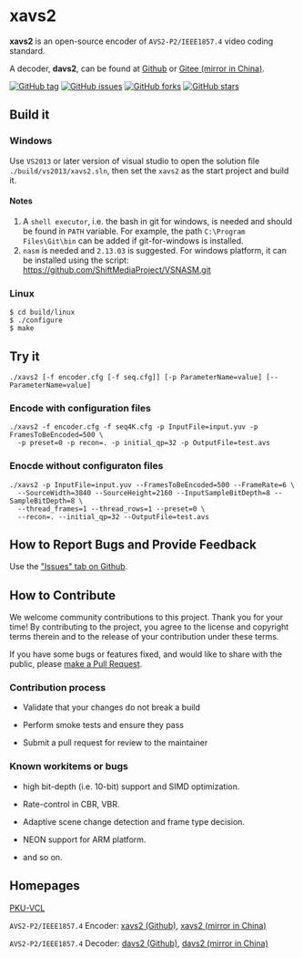 # xavs2

**xavs2** is an open-source encoder of `AVS2-P2/IEEE1857.4` video coding standard.

A decoder, **davs2**, can be found at [Github][4] or  [Gitee (mirror in China)][5].

[![GitHub tag](https://img.shields.io/github/tag/pkuvcl/xavs2.svg?style=plastic)]()
[![GitHub issues](https://img.shields.io/github/issues/pkuvcl/xavs2.svg)](https://github.com/pkuvcl/xavs2/issues)
[![GitHub forks](https://img.shields.io/github/forks/pkuvcl/xavs2.svg)](https://github.com/pkuvcl/xavs2/network)
[![GitHub stars](https://img.shields.io/github/stars/pkuvcl/xavs2.svg)](https://github.com/pkuvcl/xavs2/stargazers)

## Build it
### Windows
Use `VS2013` or later version of visual studio to open the solution file `./build/vs2013/xavs2.sln`,
then set the `xavs2` as the start project and build it.

#### Notes
1. A `shell executor`, i.e. the bash in git for windows, is needed and should be found in `PATH` variable.
 For example, the path `C:\Program Files\Git\bin` can be added if git-for-windows is installed.
2. `nasm` is needed and `2.13.03` is suggested.
 For windows platform, it can be installed using the script:
https://github.com/ShiftMediaProject/VSNASM.git


### Linux
```
$ cd build/linux
$ ./configure
$ make
```

## Try it
```
./xavs2 [-f encoder.cfg [-f seq.cfg]] [-p ParameterName=value] [--ParameterName=value]
```

### Encode with configuration files
```
./xavs2 -f encoder.cfg -f seq4K.cfg -p InputFile=input.yuv -p FramesToBeEncoded=500 \
  -p preset=0 -p recon=. -p initial_qp=32 -p OutputFile=test.avs
```

### Enocde without configuraton files
```
./xavs2 -p InputFile=input.yuv --FramesToBeEncoded=500 --FrameRate=6 \
  --SourceWidth=3840 --SourceHeight=2160 --InputSampleBitDepth=8 --SampleBitDepth=8 \
  --thread_frames=1 --thread_rows=1 --preset=0 \
  --recon=. --initial_qp=32 --OutputFile=test.avs
```

## How to Report Bugs and Provide Feedback

Use the ["Issues" tab on Github][6].

## How to Contribute

We welcome community contributions to this project. Thank you for your time! By contributing to the project, you agree to the license and copyright terms therein and to the release of your contribution under these terms.

If you have some bugs or features fixed, and would like to share with the public, please [make a Pull Request][7].

### Contribution process

-  Validate that your changes do not break a build

-  Perform smoke tests and ensure they pass

-  Submit a pull request for review to the maintainer

### Known workitems or bugs

- high bit-depth (i.e. 10-bit) support and SIMD optimization.

- Rate-control in CBR, VBR.

- Adaptive scene change detection and frame type decision.

- NEON support for ARM platform.

- and so on.

## Homepages

[PKU-VCL][1]

`AVS2-P2/IEEE1857.4` Encoder: [xavs2 (Github)][2], [xavs2 (mirror in China)][3]

`AVS2-P2/IEEE1857.4` Decoder: [davs2 (Github)][4], [davs2 (mirror in China)][5]

  [1]: http://vcl.idm.pku.edu.cn/ "PKU-VCL"
  [2]: https://github.com/pkuvcl/xavs2 "xavs2 github repository"
  [3]: https://gitee.com/pkuvcl/xavs2 "xavs2 gitee repository"
  [4]: https://github.com/pkuvcl/davs2 "davs2 decoder@github"
  [5]: https://gitee.com/pkuvcl/davs2 "davs2 decoder@gitee"
  [6]: https://github.com/pkuvcl/xavs2/issues "report issues"
  [7]: https://github.com/pkuvcl/xavs2/pulls "pull request"
